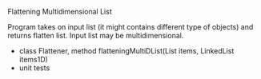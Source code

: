 Flattening Multidimensional List

Program takes on input list (it might contains different type of objects) and returns flatten list.
Input list may be multidimensional.

- class Flattener, method flatteningMultiDList(List<Object> items, LinkedList<Object> items1D)
- unit tests
